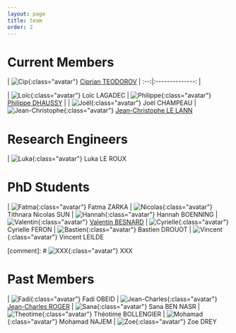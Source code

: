 ```yaml
---
layout: page
title: team
order: 2
---
```


# Current Members

| ![Cip](/images/people/cip.jpeg){:class="avatar"} [Ciprian TEODOROV](http://www.ensta-bretagne.fr/teodorov) |
:--:|:--------------:
|

| ![Loïc](/images/people/loic.jpeg){:class="avatar"} Loïc LAGADEC | ![Philippe](/images/people/Philippe.jpg){:class="avatar"} [Philippe DHAUSSY](http://www.ensta-bretagne.fr/dhaussy) |
| ![Joël](/images/people/joel.jpeg){:class="avatar"} Joël CHAMPEAU | ![Jean-Christophe](/images/people/jean-christophe.jpg){:class="avatar"} [Jean-Christophe LE LANN](http://www.jcll.fr/)

# Research Engineers

| ![Luka](/images/people/luka.png){:class="avatar"} Luka LE ROUX

# PhD Students

| ![Fatma](/images/people/fatma_zarka.jpg){:class="avatar"} Fatma ZARKA
| ![Nicolas](/images/people/nicolas_tithnara_sun.jpg){:class="avatar"} Tithnara Nicolas SUN
| ![Hannah](/images/people/boenning_hannah.jpg){:class="avatar"} Hannah BOENNING
| ![Valentin](/images/people/valentin.jpg){:class="avatar"} [Valentin BESNARD](https://www.researchgate.net/profile/Valentin_Besnard)
| ![Cyrielle](/images/people/cyrielle_feron.jpg){:class="avatar"} Cyrielle FERON
| ![Bastien](/images/people/bastien_drouot.jpg){:class="avatar"} Bastien DROUOT
| ![Vincent](/images/people/vincent_leilde.png){:class="avatar"} Vincent LEILDE

[comment]: # ![XXX](/images/people/member.png){:class="avatar"} XXX

# Past Members

| ![Fadi](/images/people/fadi_obeid.jpg){:class="avatar"} Fadi OBEID
| ![Jean-Charles](/images/people/jean-charles.jpeg){:class="avatar"} [Jean-Charles ROGER](https://www.linkedin.com/in/jeancharlesroger)
| ![Sana](/images/people/sana_ben_nasr.jpg){:class="avatar"} Sana BEN NASR
| ![Theotime](/images/people/theotime_bollengier.jpg){:class="avatar"} Théotime BOLLENGIER
| ![Mohamad](/images/people/mohamad_najem.jpg){:class="avatar"} Mohamad NAJEM
| ![Zoe](/images/people/zoe.drey.jpg){:class="avatar"} Zoe DREY
